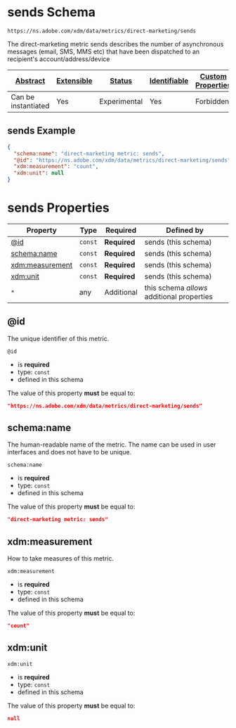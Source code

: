 
# sends Schema

```
https://ns.adobe.com/xdm/data/metrics/direct-marketing/sends
```

The direct-marketing metric sends describes the number of asynchronous messages (email, SMS, MMS etc) that have been dispatched to an recipient's account/address/device

| [Abstract](../../abstract.md) | [Extensible](../../extensions.md) | [Status](../../status.md) | [Identifiable](../../id.md) | [Custom Properties](../../extensions.md) | [Additional Properties](../../extensions.md) | Defined In |
|-------------------------------|-----------------------------------|---------------------------|-----------------------------|------------------------------------------|----------------------------------------------|------------|
| Can be instantiated | Yes | Experimental | Yes | Forbidden | Permitted | [data/sends.schema.json](data/sends.schema.json) |

## sends Example
```json
{
  "schema:name": "direct-marketing metric: sends",
  "@id": "https://ns.adobe.com/xdm/data/metrics/direct-marketing/sends",
  "xdm:measurement": "count",
  "xdm:unit": null
}
```

# sends Properties

| Property | Type | Required | Defined by |
|----------|------|----------|------------|
| [@id](#@id) | `const` | **Required** | sends (this schema) |
| [schema:name](#schemaname) | `const` | **Required** | sends (this schema) |
| [xdm:measurement](#xdmmeasurement) | `const` | **Required** | sends (this schema) |
| [xdm:unit](#xdmunit) | `const` | **Required** | sends (this schema) |
| `*` | any | Additional | this schema *allows* additional properties |

## @id

The unique identifier of this metric.

`@id`
* is **required**
* type: `const`
* defined in this schema

The value of this property **must** be equal to:

```json
"https://ns.adobe.com/xdm/data/metrics/direct-marketing/sends"
```





## schema:name

The human-readable name of the metric. The name can be used in user interfaces and does not have to be unique.

`schema:name`
* is **required**
* type: `const`
* defined in this schema

The value of this property **must** be equal to:

```json
"direct-marketing metric: sends"
```





## xdm:measurement

How to take measures of this metric.

`xdm:measurement`
* is **required**
* type: `const`
* defined in this schema

The value of this property **must** be equal to:

```json
"count"
```





## xdm:unit


`xdm:unit`
* is **required**
* type: `const`
* defined in this schema

The value of this property **must** be equal to:

```json
null
```




